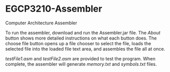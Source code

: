 # EGCP3210-Assembler
Computer Architecture Assembler<br />

To run the assembler, download and run the Assembler.jar file.
The <i>About</i> button shows more detailed instructions on what each button does.
The choose file button opens up a file chooser to select the file,
loads the selected file into the loaded file text area,
and assembles the file all at once.<br />

<i>testFile1.asm</i> and <i>testFile2.asm</i> are provided to test the program. When complete, the assembler will generate <i>memory.txt</i> and <i>symbols.txt</i> files.
